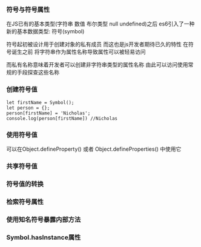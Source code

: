 ### 符号与符号属性

在JS已有的基本类型(字符串 数值 布尔类型 null undefined)之后 es6引入了一种新的基本数据类型:
符号(symbol)

符号起初被设计用于创建对象的私有成员 而这也是js开发者期待已久的特性 在符号诞生之前 将字符串作为属性名称导致属性可以被轻易访问

而私有名称意味着开发者可以创建非字符串类型的属性名称 由此可以访问使用常规的手段探查这些名称


### 创建符号值

```
let firstName = Symbol();
let person = {};
person[firstName] = 'Nicholas';
console.log(person[firstName]) //Nicholas
```

### 使用符号值

可以在Object.defineProperty() 或者 Object.defineProperties() 中使用它

### 共享符号值

### 符号值的转换

### 检索符号属性

### 使用知名符号暴露内部方法

### Symbol.hasInstance属性

